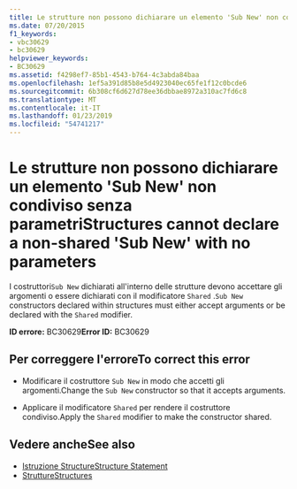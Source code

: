 ```yaml
---
title: Le strutture non possono dichiarare un elemento 'Sub New' non condiviso senza parametri
ms.date: 07/20/2015
f1_keywords:
- vbc30629
- bc30629
helpviewer_keywords:
- BC30629
ms.assetid: f4298ef7-85b1-4543-b764-4c3abda84baa
ms.openlocfilehash: 1ef5a391d85b8e5d4923040ec65fe1f12c0bcde6
ms.sourcegitcommit: 6b308cf6d627d78ee36dbbae8972a310ac7fd6c8
ms.translationtype: MT
ms.contentlocale: it-IT
ms.lasthandoff: 01/23/2019
ms.locfileid: "54741217"
---
```

# <a name="structures-cannot-declare-a-non-shared-sub-new-with-no-parameters"></a><span data-ttu-id="5500b-102">Le strutture non possono dichiarare un elemento 'Sub New' non condiviso senza parametri</span><span class="sxs-lookup"><span data-stu-id="5500b-102">Structures cannot declare a non-shared 'Sub New' with no parameters</span></span>
<span data-ttu-id="5500b-103">I costruttori`Sub New` dichiarati all'interno delle strutture devono accettare gli argomenti o essere dichiarati con il modificatore `Shared` .</span><span class="sxs-lookup"><span data-stu-id="5500b-103">`Sub New` constructors declared within structures must either accept arguments or be declared with the `Shared` modifier.</span></span>  
  
 <span data-ttu-id="5500b-104">**ID errore:** BC30629</span><span class="sxs-lookup"><span data-stu-id="5500b-104">**Error ID:** BC30629</span></span>  
  
## <a name="to-correct-this-error"></a><span data-ttu-id="5500b-105">Per correggere l'errore</span><span class="sxs-lookup"><span data-stu-id="5500b-105">To correct this error</span></span>  
  
-   <span data-ttu-id="5500b-106">Modificare il costruttore `Sub New` in modo che accetti gli argomenti.</span><span class="sxs-lookup"><span data-stu-id="5500b-106">Change the `Sub New` constructor so that it accepts arguments.</span></span>  
  
-   <span data-ttu-id="5500b-107">Applicare il modificatore `Shared` per rendere il costruttore condiviso.</span><span class="sxs-lookup"><span data-stu-id="5500b-107">Apply the `Shared` modifier to make the constructor shared.</span></span>  
  
## <a name="see-also"></a><span data-ttu-id="5500b-108">Vedere anche</span><span class="sxs-lookup"><span data-stu-id="5500b-108">See also</span></span>
- [<span data-ttu-id="5500b-109">Istruzione Structure</span><span class="sxs-lookup"><span data-stu-id="5500b-109">Structure Statement</span></span>](../../visual-basic/language-reference/statements/structure-statement.md)
- [<span data-ttu-id="5500b-110">Strutture</span><span class="sxs-lookup"><span data-stu-id="5500b-110">Structures</span></span>](../../visual-basic/programming-guide/language-features/data-types/structures.md)
